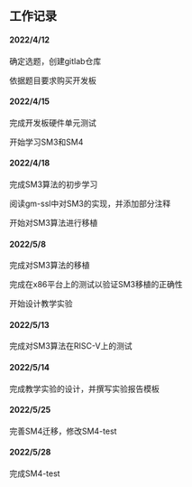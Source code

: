 ## 工作记录

#### 2022/4/12

确定选题，创建gitlab仓库

依据题目要求购买开发板

#### 2022/4/15

完成开发板硬件单元测试

开始学习SM3和SM4

#### 2022/4/18

完成SM3算法的初步学习

阅读gm-ssl中对SM3的实现，并添加部分注释

开始对SM3算法进行移植

#### 2022/5/8

完成对SM3算法的移植

完成在x86平台上的测试以验证SM3移植的正确性

开始设计教学实验

#### 2022/5/13

完成对SM3算法在RISC-V上的测试

#### 2022/5/14

完成教学实验的设计，并撰写实验报告模板


#### 2022/5/25

完善SM4迁移，修改SM4-test

#### 2022/5/28

完成SM4-test

